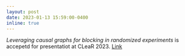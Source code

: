 ```yaml
---
layout: post
date: 2023-01-13 15:59:00-0400
inline: true
---
```

*Leveraging causal graphs for blocking in randomized experiments* is accepetd for presentatiot at CLeaR 2023. [Link]([https://arxiv.org/pdf/2111.02306.pdf])
